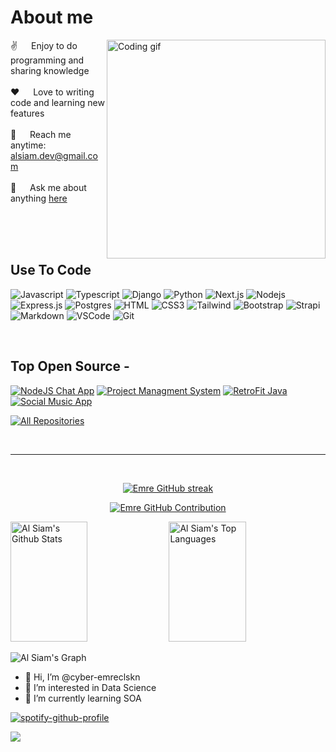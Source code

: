 <!-- About Section -->
 # About me
 
<p>
 <img align="right" width="350" src="/assets/programmer.gif" alt="Coding gif" />
  
 ✌️ &emsp; Enjoy to do programming and sharing knowledge <br/><br/>
 ❤️ &emsp; Love to writing code and learning new features<br/><br/>
 📧 &emsp; Reach me anytime: alsiam.dev@gmail.com<br/><br/>
 💬 &emsp; Ask me about anything [here](https://github.com/alsiam/alsiam/issues)

</p>

<br/>
<br/>
<br/>

## Use To Code

![Javascript](https://img.shields.io/badge/Javascript-F0DB4F?style=for-the-badge&labelColor=black&logo=javascript&logoColor=F0DB4F)
![Typescript](https://img.shields.io/badge/Typescript-007acc?style=for-the-badge&labelColor=black&logo=typescript&logoColor=007acc)
![Django](https://img.shields.io/badge/-Django-61DBFB?style=for-the-badge&labelColor=black&logo=react&logoColor=61DBFB)
![Python](https://img.shields.io/badge/Python-20232A?style=for-the-badge&logo=react&logoColor=61DAFB)
![Next.js](https://img.shields.io/badge/next.js-000000?style=for-the-badge&logo=nextdotjs&logoColor=white)
![Nodejs](https://img.shields.io/badge/Nodejs-3C873A?style=for-the-badge&labelColor=black&logo=node.js&logoColor=3C873A)
![Express.js](https://img.shields.io/badge/Express.js-000000?style=for-the-badge&logo=express&logoColor=white)
![Postgres](https://img.shields.io/badge/Postgres-4EA94B?style=for-the-badge&logo=mongodb&logoColor=white)
![HTML](https://img.shields.io/badge/HTML5-E34F26?style=for-the-badge&logo=html5&logoColor=white)
![CSS3](https://img.shields.io/badge/CSS3-1572B6?style=for-the-badge&logo=css3&logoColor=white)
![Tailwind](https://img.shields.io/badge/Tailwind_CSS-092749?style=for-the-badge&logo=tailwindcss&logoColor=06B6D4&labelColor=000000)
![Bootstrap](https://img.shields.io/badge/Bootstrap-563D7C?style=for-the-badge&logo=bootstrap&logoColor=white)
![Strapi](https://img.shields.io/badge/strapi-2E7EEA?style=for-the-badge&logo=strapi&logoColor=white)
![Markdown](https://img.shields.io/badge/Markdown-000000?style=for-the-badge&logo=markdown&logoColor=white)
![VSCode](https://img.shields.io/badge/Visual_Studio-0078d7?style=for-the-badge&logo=visual%20studio&logoColor=white)
![Git](https://img.shields.io/badge/Git-F05032?style=for-the-badge&logo=git&logoColor=white)

<br/>

## Top Open Source -
[![NodeJS Chat App](https://github-readme-stats.vercel.app/api/pin/?username=cyber-emreclskn&repo=nodejs-chatapp&border_color=7F3FBF&bg_color=0D1117&title_color=C9D1D9&text_color=8B949E&icon_color=7F3FBF)](https://github.com/cyber-emreclskn/nodejs-chatapp)
[![Project Managment System](https://github-readme-stats.vercel.app/api/pin/?username=cyber-emreclskn&repo=project-managment-system&border_color=7F3FBF&bg_color=0D1117&title_color=C9D1D9&text_color=8B949E&icon_color=7F3FBF)](https://github.com/cyber-emreclskn/project-managment-system)
[![RetroFit Java](https://github-readme-stats.vercel.app/api/pin/?username=cyber-emreclskn&repo=RetrofitJava&border_color=7F3FBF&bg_color=0D1117&title_color=C9D1D9&text_color=8B949E&icon_color=7F3FBF)](https://github.com/cyber-emreclskn/RetrofitJava)
[![Social Music App](https://github-readme-stats.vercel.app/api/pin/?username=cyber-emreclskn&repo=social-music-app&border_color=7F3FBF&bg_color=0D1117&title_color=C9D1D9&text_color=8B949E&icon_color=7F3FBF)](https://github.com/cyber-emreclskn/social-music-app)

<p align="left">
  <a href="https://github.com/cyber-emreclskn?tab=repositories" target="_blank"><img alt="All Repositories" title="All Repositories" src="https://img.shields.io/badge/-All%20Repos-2962FF?style=for-the-badge&logo=koding&logoColor=white"/></a>
</p>

<br/>
<hr/>
<br/>

<p align="center">
  <a href="https://github.com/cyber-emreclskn">
    <img src="https://github-readme-streak-stats.herokuapp.com/?user=alsiam&theme=radical&border=7F3FBF&background=0D1117" alt="Emre GitHub streak"/>
  </a>
</p>

<p align="center">
  <a href="https://github.com/cyber-emreclskn">
    <img src="https://github-profile-summary-cards.vercel.app/api/cards/profile-details?username=alsiam&theme=radical" alt="Emre GitHub Contribution"/>
  </a>
</p>

<a> 
    <a href="https://github.com/cyber-emreclskn"><img alt="Al Siam's Github Stats" src="https://denvercoder1-github-readme-stats.vercel.app/api?username=cyber-emreclskn&show_icons=true&count_private=true&theme=react&border_color=7F3FBF&bg_color=0D1117&title_color=F85D7F&icon_color=F8D866" height="192px" width="49.5%"/></a>
  <a href="https://github.com/cyber-emreclskn"><img alt="Al Siam's Top Languages" src="https://denvercoder1-github-readme-stats.vercel.app/api/top-langs/?username=cyber-emreclskn&langs_count=8&layout=compact&theme=react&border_color=7F3FBF&bg_color=0D1117&title_color=F85D7F&icon_color=F8D866" height="192px" width="49.5%"/></a>
  <br/>
</a>


![Al Siam's Graph](https://github-readme-activity-graph.vercel.app/graph?username=cyber-emreclskn&custom_title=Al%20Siam's%20GitHub%20Activity%20Graph&bg_color=0D1117&color=7F3FBF&line=7F3FBF&point=7F3FBF&area_color=FFFFFF&title_color=FFFFFF&area=true)



- 👋 Hi, I’m @cyber-emreclskn
- 👀 I’m interested in Data Science
- 🌱 I’m currently learning SOA


<!---
cyber-emreclskn/cyber-emreclskn is a ✨ special ✨ repository because its `README.md` (this file) appears on your GitHub profile.
You can click the Preview link to take a look at your changes.
--->
[![spotify-github-profile](https://spotify-github-profile.vercel.app/api/view?uid=21wydn2a4th25wi7o43bi25ii&cover_image=true&theme=default)](https://github.com/kittinan/spotify-github-profile)

[1]: http://www.github.com/cyber-emreclskn
[2]: https://www.linkedin.com/in/osman-emre-caliskan






![](https://j.gifs.com/ywrL77.gif)
